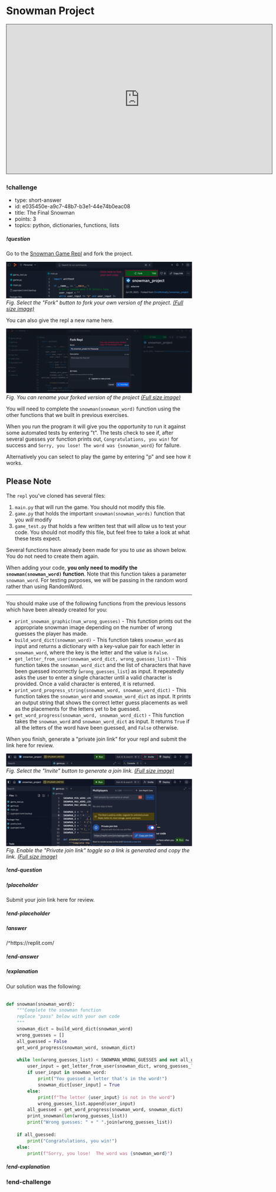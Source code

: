 # Snowman Project

<iframe src="https://adaacademy.hosted.panopto.com/Panopto/Pages/Embed.aspx?id=6bb27215-9ce6-4b0d-b054-ae1b01594d08&autoplay=false&offerviewer=true&showtitle=true&showbrand=false&captions=true&interactivity=all" height="405" width="720" style="border: 1px solid #464646;" allowfullscreen allow="autoplay"></iframe>



<!-- >>>>>>>>>>>>>>>>>>>>>> BEGIN CHALLENGE >>>>>>>>>>>>>>>>>>>>>> -->
<!-- Replace everything in square brackets [] and remove brackets  -->

### !challenge

* type: short-answer
* id: e035450e-a9c7-48b7-b3e1-44e74b0eac08
* title: The Final Snowman
* points: 3
* topics: python, dictionaries, functions, lists

##### !question

Go to the [Snowman Game Repl](https://replit.com/@adacore/snowmanproject) and fork the project.  

![forking](images/fork_snowman.png)
*Fig. Select the "Fork" button to fork your own version of the project.* [*(Full size image)*](images/fork_snowman.png)

You can also give the repl a new name here.

![new name](images/new-name.png)
*Fig. You can rename your forked version of the project* [*(Full size image)*](images/new-name.png)

You will need to complete the `snowman(snowman_word)` function using the other functions that we built in previous exercises.  

When you run the program it will give you the opportunity to run it against some automated tests by entering "t". The tests check to see if, after several guesses yor function prints out, `Congratulations, you win!` for success and `Sorry, you lose! The word was {snowman_word}` for failure.

Alternatively you can select to play the game by entering "p" and see how it works.

## Please Note

The `repl` you've cloned has several files:

1. `main.py` that will run the game. You should not modify this file.
1. `game.py` that holds the important `snowman(snowman_words)` function that you *will* modify
2. `game_test.py` that holds a few written test that will allow us to test your code. You should not modify this file, but feel free to take a look at what these tests expect.

Several functions have already been made for you to *use* as shown below. You do not need to create them again.

When adding your code, **you only need to modify the `snowman(snowman_word)` function**.  Note that this function takes a parameter `snowman_word`.  For testing purposes, we will be passing in the random word rather than using RandomWord.

---

You should make use of the following functions from the previous lessons which have been already created for you:

- `print_snowman_graphic(num_wrong_guesses)` - This function prints out the appropriate snowman image depending on the number of wrong guesses the player has made.
- `build_word_dict(snowman_word)` - This function takes `snowman_word` as input and returns a dictionary with a key-value pair for each letter in `snowman_word`, where the key is the letter and the value is `False`.
- `get_letter_from_user(snowman_word_dict, wrong_guesses_list)` - This function takes the `snowman_word_dict` and the list of characters that have been guessed incorrectly (`wrong_guesses_list`) as input. It repeatedly asks the user to enter a single character until a valid character is provided. Once a valid character is entered, it is returned.
- `print_word_progress_string(snowman_word, snowman_word_dict)` - This function takes the `snowman_word` and `snowman_word_dict` as input. It prints an output string that shows the correct letter guess placements as well as the placements for the letters yet to be guessed. 
- `get_word_progress(snowman_word, snowman_word_dict)` - This function takes the `snowman_word` and `snowman_word_dict` as input.
It returns `True` if all the letters of the word have been guessed, and `False` otherwise.


When you finish, generate a "private join link" for your repl and submit the link here for review.

![Select the "Invite" button to generate a join link.](images/repl_invite.png)
*Fig. Select the "Invite" button to generate a join link.* [*(Full size image)*](images/repl_invite.png)

![Enable the "Private join link" toggle so a link is generated and copy the link.](images/repl_join_link.png)
*Fig. Enable the "Private join link" toggle so a link is generated and copy the link.* [*(Full size image)*](images/repl_join_link.png)

##### !end-question

##### !placeholder

Submit your join link here for review.

##### !end-placeholder

##### !answer

/^https\:\/\/replit\.com/

##### !end-answer

##### !explanation

Our solution was the following:

```python

def snowman(snowman_word):
    """Complete the snowman function
    replace "pass" below with your own code
    """
    snowman_dict = build_word_dict(snowman_word)
    wrong_guesses = []
    all_guessed = False
    get_word_progress(snowman_word, snowman_dict)

    while len(wrong_guesses_list) < SNOWMAN_WRONG_GUESSES and not all_guessed:
        user_input = get_letter_from_user(snowman_dict, wrong_guesses_list)
        if user_input in snowman_word:
            print("You guessed a letter that's in the word!")
            snowman_dict[user_input] = True
        else:
            print(f"The letter {user_input} is not in the word")
            wrong_guesses_list.append(user_input)
        all_guessed = get_word_progress(snowman_word, snowman_dict)
        print_snowman(len(wrong_guesses_list))
        print("Wrong guesses: " + " ".join(wrong_guesses_list))

    if all_guessed:
        print("Congratulations, you win!")
    else:
        print(f"Sorry, you lose!  The word was {snowman_word}")
```

##### !end-explanation

### !end-challenge

<!-- ======================= END CHALLENGE ======================= -->
